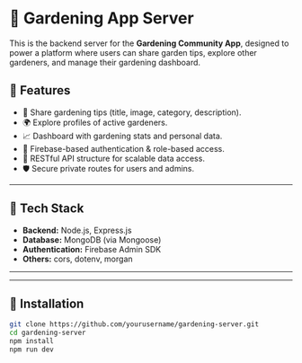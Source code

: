 # 🌱 Gardening App Server

This is the backend server for the **Gardening Community App**, designed to power a platform where users can share garden tips, explore other gardeners, and manage their gardening dashboard.

## 🌿 Features

- 📢 Share gardening tips (title, image, category, description).
- 🌍 Explore profiles of active gardeners.
- 📈 Dashboard with gardening stats and personal data.
- 🔐 Firebase-based authentication & role-based access.
- 📄 RESTful API structure for scalable data access.
- 🛡️ Secure private routes for users and admins.

---

## 🚀 Tech Stack

- **Backend:** Node.js, Express.js
- **Database:** MongoDB (via Mongoose)
- **Authentication:** Firebase Admin SDK
- **Others:** cors, dotenv, morgan

---


---

## 🔧 Installation

```bash
git clone https://github.com/yourusername/gardening-server.git
cd gardening-server
npm install
npm run dev

